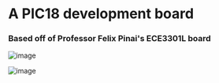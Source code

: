 # A PIC18 development board
### Based off of Professor Felix Pinai's ECE3301L board
![image](https://github.com/user-attachments/assets/de39d89e-4c4c-465f-b978-221ce79eec85)

![image](https://github.com/user-attachments/assets/93c3f163-b288-493f-94f5-e4dd3bddf8cc)

